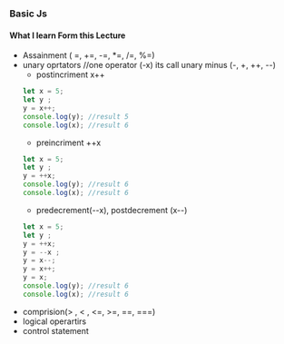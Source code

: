 ### Basic Js  
#### What I learn Form this Lecture 
- Assainment ( =, +=, -=, *=, /=, %=)
- unary oprtators    //one operator (-x) its call unary minus  (-, +, ++,  --)
  - postincriment x++
  ```javascript
  let x = 5;
  let y ;
  y = x++;
  console.log(y); //result 5
  console.log(x); //result 6
  
  ```
  - preincriment ++x
  ```javascript
  let x = 5;
  let y ;
  y = ++x;
  console.log(y); //result 6
  console.log(x); //result 6

  ```
  - predecrement(--x), postdecrement (x--)
  ```javascript
  let x = 5;
  let y ;
  y = ++x;
  y = --x ;
  y = x--;
  y = x++;
  y = x;
  console.log(y); //result 6
  console.log(x); //result 6

  ```
- comprision(> , < , <=, >=, ==, ===)
- logical operartirs
- control statement